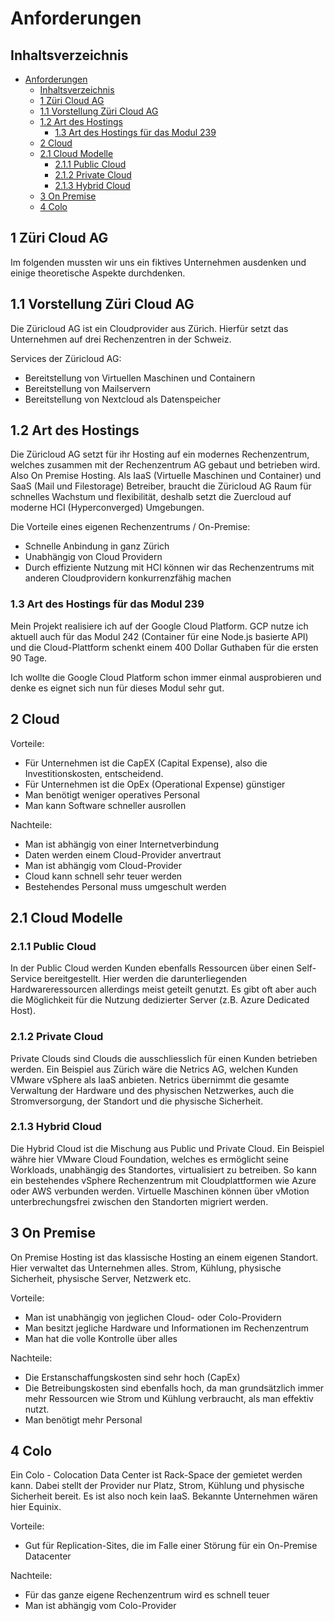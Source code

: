 # Anforderungen

## Inhaltsverzeichnis

- [Anforderungen](#anforderungen)
  - [Inhaltsverzeichnis](#inhaltsverzeichnis)
  - [1 Züri Cloud AG](#1-züri-cloud-ag)
  - [1.1 Vorstellung Züri Cloud AG](#11-vorstellung-züri-cloud-ag)
  - [1.2 Art des Hostings](#12-art-des-hostings)
    - [1.3 Art des Hostings für das Modul 239](#13-art-des-hostings-für-das-modul-239)
  - [2 Cloud](#2-cloud)
  - [2.1 Cloud Modelle](#21-cloud-modelle)
    - [2.1.1 Public Cloud](#211-public-cloud)
    - [2.1.2 Private Cloud](#212-private-cloud)
    - [2.1.3 Hybrid Cloud](#213-hybrid-cloud)
  - [3  On Premise](#3--on-premise)
  - [4 Colo](#4-colo)

## 1 Züri Cloud AG

Im folgenden mussten wir uns ein fiktives Unternehmen ausdenken und einige theoretische Aspekte durchdenken.

## 1.1 Vorstellung Züri Cloud AG

Die Züricloud AG ist ein Cloudprovider aus Zürich. Hierfür setzt das Unternehmen auf drei Rechenzentren in der Schweiz.

Services der Züricloud AG:

- Bereitstellung von Virtuellen Maschinen und Containern
- Bereitstellung von Mailservern
- Bereitstellung von Nextcloud als Datenspeicher

## 1.2 Art des Hostings

Die Züricloud AG setzt für ihr Hosting auf ein modernes Rechenzentrum, welches zusammen mit der Rechenzentrum AG gebaut und betrieben wird. Also On Premise Hosting. Als IaaS (Virtuelle Maschinen und Container) und SaaS (Mail und Filestorage) Betreiber, braucht die Züricloud AG Raum für schnelles Wachstum und flexibilität, deshalb setzt die Zuercloud auf moderne HCI (Hyperconverged) Umgebungen.

Die Vorteile eines eigenen Rechenzentrums / On-Premise:

- Schnelle Anbindung in ganz Zürich
- Unabhängig von Cloud Providern
- Durch effiziente Nutzung mit HCI können wir das Rechenzentrums mit anderen Cloudprovidern konkurrenzfähig machen

### 1.3 Art des Hostings für das Modul 239

Mein Projekt realisiere ich auf der Google Cloud Platform. GCP nutze ich aktuell auch für das Modul 242 (Container für eine Node.js basierte API) und die Cloud-Plattform schenkt einem 400 Dollar Guthaben für die ersten 90 Tage.

Ich wollte die Google Cloud Platform schon immer einmal ausprobieren und denke es eignet sich nun für dieses Modul sehr gut.

## 2 Cloud

Vorteile:

- Für Unternehmen ist die CapEX (Capital Expense), also die Investitionskosten, entscheidend.
- Für Unternehmen ist die OpEx (Operational Expense) günstiger
- Man benötigt weniger operatives Personal
- Man kann Software schneller ausrollen

Nachteile:

- Man ist abhängig von einer Internetverbindung 
- Daten werden einem Cloud-Provider anvertraut
- Man ist abhängig vom Cloud-Provider
- Cloud kann schnell sehr teuer werden
- Bestehendes Personal muss umgeschult werden

## 2.1 Cloud Modelle

### 2.1.1 Public Cloud

In der Public Cloud werden Kunden ebenfalls Ressourcen über einen Self-Service bereitgestellt. Hier werden die darunterliegenden Hardwareressourcen allerdings meist geteilt genutzt. Es gibt oft aber auch die Möglichkeit für die Nutzung dedizierter Server (z.B. Azure Dedicated Host).

### 2.1.2 Private Cloud

Private Clouds sind Clouds die ausschliesslich für einen Kunden betrieben werden. Ein Beispiel aus Zürich wäre die Netrics AG, welchen Kunden VMware vSphere als IaaS anbieten. Netrics übernimmt die gesamte Verwaltung der Hardware und des physischen Netzwerkes, auch die Stromversorgung, der Standort und die physische Sicherheit.

### 2.1.3 Hybrid Cloud

Die Hybrid Cloud ist die Mischung aus Public und Private Cloud. Ein Beispiel währe hier VMware Cloud Foundation, welches es ermöglicht seine Workloads, unabhängig des Standortes, virtualisiert zu betreiben. So kann ein bestehendes vSphere Rechenzentrum mit Cloudplattformen wie Azure oder AWS verbunden werden. Virtuelle Maschinen können über vMotion unterbrechungsfrei zwischen den Standorten migriert werden.

## 3  On Premise

On Premise Hosting ist das klassische Hosting an einem eigenen Standort. Hier verwaltet das Unternehmen alles. Strom, Kühlung, physische Sicherheit, physische Server, Netzwerk etc.

Vorteile:

- Man ist unabhängig von jeglichen Cloud- oder Colo-Providern
- Man besitzt jegliche Hardware und Informationen im Rechenzentrum
- Man hat die volle Kontrolle über alles

Nachteile:

- Die Erstanschaffungskosten sind sehr hoch (CapEx)
- Die Betreibungskosten sind ebenfalls hoch, da man grundsätzlich immer mehr Ressourcen wie Strom und Kühlung verbraucht, als man effektiv nutzt.
- Man benötigt mehr Personal

## 4 Colo

Ein Colo - Colocation Data Center ist Rack-Space der gemietet werden kann. Dabei stellt der Provider nur Platz, Strom, Kühlung und physische Sicherheit bereit. Es ist also noch kein IaaS. Bekannte Unternehmen wären hier Equinix.

Vorteile:

- Gut für Replication-Sites, die im Falle einer Störung für ein On-Premise Datacenter

Nachteile:

- Für das ganze eigene Rechenzentrum wird es schnell teuer
- Man ist abhängig vom Colo-Provider
